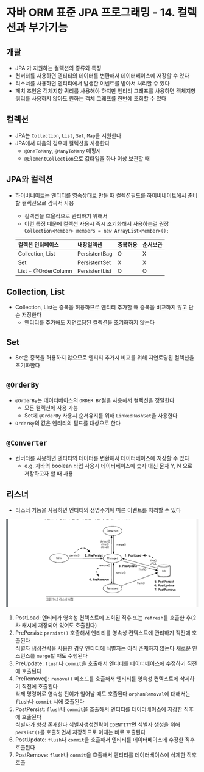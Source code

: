 # 자바 ORM 표준 JPA 프로그래밍 - 14. 컬렉션과 부가기능

## 개괄

- JPA 가 지원하는 컬렉션의 종류와 특징
- 컨버터를 사용하면 엔티티의 데이터를 변환해서 데이터베이스에 저장할 수 있다
- 리스너를 사용하면 엔티티에서 발생한 이벤트를 받아서 처리할 수 있다
- 페치 조인은 객체지향 쿼리를 사용해야 하지만 엔티티 그래프를 사용하면 객체지향 쿼리를 사용하지 않아도 원하는 객체 그래프를 한번에 조회할 수 있다

## 컬렉션

- JPA는 `Collection`, `List`, `Set`, `Map`을 지원한다
- JPA에서 다음의 경우에 컬렉션을 사용한다
  - `@OneToMany`, `@ManyToMany` 매핑시
  - `@ElementCollection`으로 값타입을 하나 이상 보관할 때

## JPA와 컬렉션

- 하이버네이트는 엔티티를 영속상태로 만들 때 컬렉션필드를 하이버네이트에서 준비할 컬렉션으로 감싸서 사용

  - 컬렉션을 효율적으로 관리하기 위해서
  - 이런 특징 때문에 컬렉션 사용시 즉시 초기화해서 사용하는걸 권장  
    `Collection<Member> members = new ArrayList<Member>();`

  | 컬렉션 인터페이스   | 내장컬렉션     | 중복허용 | 순서보관 |
  | ------------------- | -------------- | -------- | -------- |
  | Collection, List    | PersistentBag  | O        | X        |
  | Set                 | PersistentSet  | X        | X        |
  | List + @OrderColumn | PersistentList | O        | O        |

## Collection, List

- Collection, List는 중복을 허용하므로 엔티티 추가할 때 중복을 비교하지 않고 단순 저장한다
  - 엔티티를 추가해도 지연로딩된 컬렉션을 초기화하지 않는다

## Set

- Set은 중복을 허용하지 않으므로 엔티티 추가시 비교를 위해 지연로딩된 컬렉션을 초기화한다

## `@OrderBy`

- `@OrderBy`는 데이터베이스의 `ORDER BY`절을 사용해서 컬렉션을 정렬한다
  - 모든 컬렉션에 사용 가능
  - Set에 `@OrderBy` 사용시 순서유지를 위해 `LinkedHashSet`을 사용한다
- `OrderBy`의 값은 엔티티의 필드를 대상으로 한다

## `@Converter`

- 컨버터를 사용하면 엔티티의 데이터를 변환해서 데이터베이스에 저장할 수 있다
  - e.g. 자바의 boolean 타입 사용시 데이터베이스에 숫자 대신 문자 Y, N 으로 저장하고자 할 때 사용

## 리스너

- 리스너 기능을 사용하면 엔티티의 생명주기에 따른 이벤트를 처리할 수 있다

![Alt text](images/image-22.png)

1. PostLoad: 엔티티가 영속성 컨텍스트에 조회된 직후 또는 `refresh`를 호출한 후(2차 캐시에 저장되어 있어도 호출된다)
2. PrePersist: `persist()` 호출해서 엔티티를 영속성 컨텍스트에 관리하기 직전에 호출된다  
   식별자 생성전략을 사용한 경우 엔티티에 식별자는 아직 존재하지 않는다
   새로운 인스턴스를 `merge`할 때도 수행된다
3. PreUpdate: `flush`나 `commit`을 호출해서 엔티티를 데이터베이스에 수정하기 직전에 호출된다
4. PreRemove(): `remove()` 메소드를 호출해서 엔티티를 영속성 컨텍스트에 삭제하기 직전에 호출된다  
   삭제 명령어로 영속성 전이가 일어날 때도 호출된다
   `orphanRemoval`에 대해서는 `flush`나 `commit` 시에 호출된다
5. PostPersist: `flush`나 `commit`을 호출해서 엔티티를 데이터베이스에 저장한 직후에 호출된다  
   식별자가 항상 존재한다
   식별자생성전략이 `IDENTITY`면 식별자 생성을 위해 `persist()`를 호출하면서 저장하므로 이때는 바로 호출된다
6. PostUpdate: `flush`나 `commit`을 호출해서 엔티티를 데이터베이스에 수정한 직후 호출된다
7. PostRemove: `flush`나 `commit`을 호출해서 엔티티를 데이터베이스에 삭제한 직후 호출
